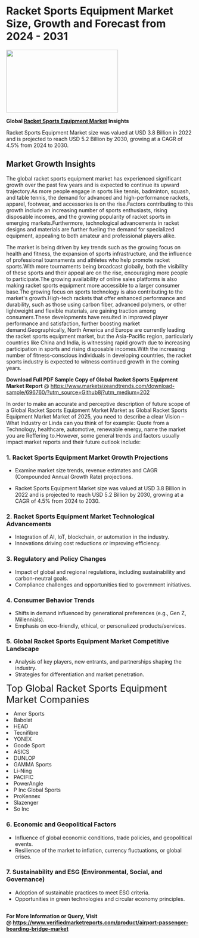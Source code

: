 <H1>Racket Sports Equipment Market Size, Growth and Forecast from 2024 - 2031</H1><img class="aligncenter size-medium wp-image-584254" src="https://thirdeyenews.in/wp-content/uploads/2024/09/Global-Market-Research-300x168.jpeg" alt="" width="300" height="168" /><p><strong>Global&nbsp;<a href="https://www.marketsizeandtrends.com/download-sample/696760/?utm_source=Github8j?utm_medium=202">Racket Sports Equipment Market</a> Insights</strong></p><p>Racket Sports Equipment Market size was valued at USD 3.8 Billion in 2022 and is projected to reach USD 5.2 Billion by 2030, growing at a CAGR of 4.5% from 2024 to 2030.</p><p><h2>Market Growth Insights</h2> <p>The global racket sports equipment market has experienced significant growth over the past few years and is expected to continue its upward trajectory.As more people engage in sports like tennis, badminton, squash, and table tennis, the demand for advanced and high-performance rackets, apparel, footwear, and accessories is on the rise.Factors contributing to this growth include an increasing number of sports enthusiasts, rising disposable incomes, and the growing popularity of racket sports in emerging markets.Furthermore, technological advancements in racket designs and materials are further fueling the demand for specialized equipment, appealing to both amateur and professional players alike.</p> <p>The market is being driven by key trends such as the growing focus on health and fitness, the expansion of sports infrastructure, and the influence of professional tournaments and athletes who help promote racket sports.With more tournaments being broadcast globally, both the visibility of these sports and their appeal are on the rise, encouraging more people to participate.The growing availability of online sales platforms is also making racket sports equipment more accessible to a larger consumer base.The growing focus on sports technology is also contributing to the market's growth.High-tech rackets that offer enhanced performance and durability, such as those using carbon fiber, advanced polymers, or other lightweight and flexible materials, are gaining traction among consumers.These developments have resulted in improved player performance and satisfaction, further boosting market demand.Geographically, North America and Europe are currently leading the racket sports equipment market, but the Asia-Pacific region, particularly countries like China and India, is witnessing rapid growth due to increasing participation in sports and rising disposable incomes.With the increasing number of fitness-conscious individuals in developing countries, the racket sports industry is expected to witness continued growth in the coming years.</p> <p><span class=""><strong>Download Full PDF Sample Copy of Global Racket Sports Equipment Market Report</strong> @ <a href="https://www.marketsizeandtrends.com/download-sample/696760/?utm_source=Github8j?utm_medium=202" target="_blank">https://www.marketsizeandtrends.com/download-sample/696760/?utm_source=Github8j?utm_medium=202</a></span></p><p>In order to make an accurate and perceptive description of future scope of a Global&nbsp;Racket Sports Equipment Market Market as Global&nbsp;Racket Sports Equipment Market Market of 2025, you need to describe a clear Vision &ndash; What Industry or Linda can you think of for example: Quote from a Technology, healthcare, automotive, renewable energy, name the market you are Reffering to.However, some general trends and factors usually impact market reports and their future outlook include:</p><h3>1.&nbsp;<strong>Racket Sports Equipment Market Growth Projections</strong></h3><ul><li>Examine market size trends, revenue estimates and CAGR (Compounded Annual Growth Rate) projections.</li><li><p>Racket Sports Equipment Market size was valued at USD 3.8 Billion in 2022 and is projected to reach USD 5.2 Billion by 2030, growing at a CAGR of 4.5% from 2024 to 2030.</p></li></ul><h3>2.&nbsp;<strong>Racket Sports Equipment Market Technological Advancements</strong></h3><ul><li>Integration of AI, IoT, blockchain, or automation in the industry.</li><li>Innovations driving cost reductions or improving efficiency.</li></ul><h3>3.&nbsp;<strong>Regulatory and Policy Changes</strong></h3><ul><li>Impact of global and regional regulations, including sustainability and carbon-neutral goals.</li><li>Compliance challenges and opportunities tied to government initiatives.</li></ul><h3>4.&nbsp;<strong>Consumer Behavior Trends</strong></h3><ul><li>Shifts in demand influenced by generational preferences (e.g., Gen Z, Millennials).</li><li>Emphasis on eco-friendly, ethical, or personalized products/services.</li></ul><h3>5.&nbsp;<strong>Global Racket Sports Equipment Market Competitive Landscape</strong></h3><ul><li>Analysis of key players, new entrants, and partnerships shaping the industry.</li><li>Strategies for differentiation and market penetration.</li></ul><p data-pm-slice="1 1 []"><span style="color: inherit; font-family: inherit; font-size: 25px;">Top Global Racket Sports Equipment Market Companies</span></p><div class="" data-test-id=""><p><li>Amer Sports</li><li> Babolat</li><li> HEAD</li><li> Tecnifibre</li><li> YONEX</li><li> Goode Sport</li><li> ASICS</li><li> DUNLOP</li><li> GAMMA Sports</li><li> Li-Ning</li><li> PACIFIC</li><li> PowerAngle</li><li> P Inc Global Sports</li><li> ProKennex</li><li> Slazenger</li><li> So Inc</li></p></div><h3>6.&nbsp;<strong>Economic and Geopolitical Factors</strong></h3><ul><li>Influence of global economic conditions, trade policies, and geopolitical events.</li><li>Resilience of the market to inflation, currency fluctuations, or global crises.</li></ul><h3>7.&nbsp;<strong>Sustainability and ESG (Environmental, Social, and Governance)</strong></h3><ul><li>Adoption of sustainable practices to meet ESG criteria.</li><li>Opportunities in green technologies and circular economy principles.</li></ul><h2><strong style="font-size: 14px;">For More Information or Query, Visit @&nbsp;</strong><a style="background-color: #ffffff; font-size: 14px;" href="https://www.marketsizeandtrends.com/report/racket-sports-equipment-market/" target="_blank">https://www.verifiedmarketreports.com/product/airport-passenger-boarding-bridge-market</a></h2>